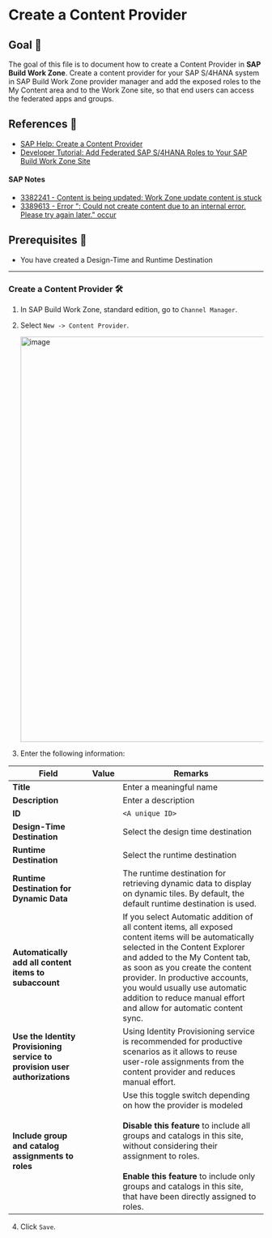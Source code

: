 # Create a Content Provider

## Goal 🎯

The goal of this file is to document how to create a Content Provider in **SAP Build Work Zone**. Create a content provider for your SAP S/4HANA system in SAP Build Work Zone provider manager and add the exposed roles to the My Content area and to the Work Zone site, so that end users can access the federated apps and groups.

## References 📝
- [SAP Help: Create a Content Provider](https://help.sap.com/docs/joule/integrating-joule-with-sap/configure-destinations?locale=en-US#create-a-content-provider)
- [Developer Tutorial: Add Federated SAP S/4HANA Roles to Your SAP Build Work Zone Site](https://developers.sap.com/tutorials/cp-launchpad-federation-consumption.html)

#### SAP Notes
- [3382241 - Content is being updated: Work Zone update content is stuck](https://me.sap.com/notes/3382241/E)
- [3389613 - Error "<Internal>: Could not create content due to an internal error. Please try again later." occur](https://me.sap.com/notes/3389613/E)

## Prerequisites 📝
- You have created a Design-Time and Runtime Destination

---

### Create a Content Provider 🛠️
1. In SAP Build Work Zone, standard edition, go to `Channel Manager`.
2. Select `New -> Content Provider`.

   <img width="610" height="800" alt="image" src="https://github.com/user-attachments/assets/433d01aa-2f68-480a-9d41-e669b8dbb136" />

3. Enter the following information:

| Field                                                                      | Value    | Remarks                                                                                                                                                |
|----------------------------------------------------------------------------|----------|--------------------------------------------------------------------------------------------------------------------------------------------------------|
| **Title**                                                                  |          | Enter a meaningful name |
| **Description**                                                            |          | Enter a description |
| **ID**                                                                     |          | `<A unique ID>` |
| **Design-Time Destination**                                                |          | Select the design time destination |
| **Runtime Destination**                                                    |          | Select the runtime destination |
| **Runtime Destination for Dynamic Data**                                   |          | The runtime destination for retrieving dynamic data to display on dynamic tiles. By default, the default runtime destination is used. |
| **Automatically add all content items to subaccount**                      |          | If you select Automatic addition of all content items, all exposed content items will be automatically selected in the Content Explorer and added to the My Content tab, as soon as you create the content provider. In productive accounts, you would usually use automatic addition to reduce manual effort and allow for automatic content sync. |  
| **Use the Identity Provisioning service to provision user authorizations** |          | Using Identity Provisioning service is recommended for productive scenarios as it allows to reuse user-role assignments from the content provider and reduces manual effort. |
| **Include group and catalog assignments to roles**                         |          | Use this toggle switch depending on how the provider is modeled<br><br>**Disable this feature** to include all groups and catalogs in this site, without considering their assignment to roles.<br><br>**Enable this feature** to include only groups and catalogs in this site, that have been directly assigned to roles. |
   
4. Click `Save`.
